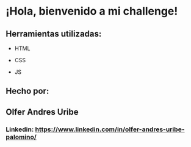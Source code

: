 # ¡Hola, bienvenido a mi challenge!

## Herramientas utilizadas:

* HTML

* CSS

* JS

## Hecho por: 

## Olfer Andres Uribe 

### Linkedin: https://www.linkedin.com/in/olfer-andres-uribe-palomino/
